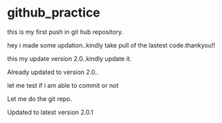 # github_practice

this is my first push in git hub repository.

hey i made some updation..kindly take pull of the lastest code.thankyou!!


this my update version 2.0..kindly update it.

Already updated to version 2.0..


let me test if i am able to commit or not

Let me do the git repo.

Updated to latest version 2.0.1

